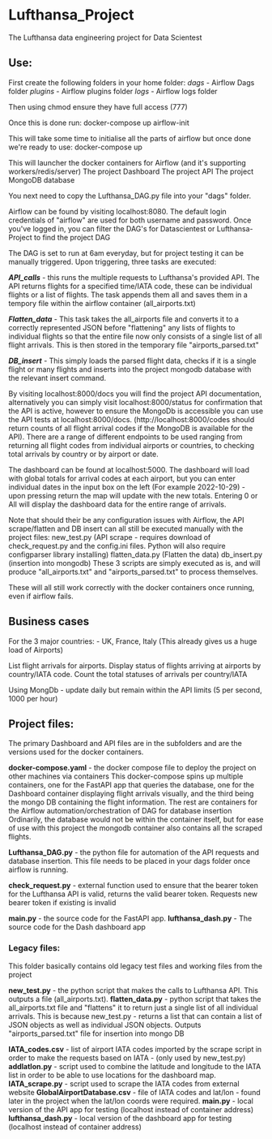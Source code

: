 # Lufthansa_Project
The Lufthansa data engineering project for Data Scientest

## Use:

First create the following folders in your home folder:
*dags*  - Airflow Dags folder
*plugins* - Airflow plugins folder
*logs* - Airflow logs folder

Then using chmod ensure they have full access (777)

Once this is done run:
docker-compose up airflow-init

This will take some time to initialise all the parts of airflow but once done we're ready to use:
docker-compose up

This will launcher the docker containers for
Airflow (and it's supporting workers/redis/server)
The project Dashboard
The project API
The project MongoDB database

You next need to copy the Lufthansa_DAG.py file into your "dags" folder.

Airflow can be found by visiting localhost:8080. The default login credentials of "airflow" are used for both username and password.
Once you've logged in, you can filter the DAG's for Datascientest or Lufthansa-Project to find the project DAG

The DAG is set to run at 6am everyday, but for project testing it can be manually triggered.
Upon triggering, three tasks are executed:

***API_calls*** - this runs the multiple requests to Lufthansa's provided API. The API returns flights for a specified time/IATA code, these can be individual flights or a list of flights. The task appends them all and saves them in a tempory file within the airflow container (all_airports.txt)

***Flatten_data*** - This task takes the all_airports file and converts it to a correctly represented JSON before "flattening" any lists of flights to individual flights so that the entire file now only consists of a single list of all flight arrivals. This is then stored in the temporary file "airports_parsed.txt"

***DB_insert*** - This simply loads the parsed flight data, checks if it is a single flight or many flights and inserts into the project mongodb database with the relevant insert command.

By visiting localhost:8000/docs you will find the project API documentation, alternatively you can simply visit localhost:8000/status for confirmation that the API is active, however to ensure the MongoDb is accessible you can use the API tests at localhost:8000/docs. (http://localhost:8000/codes should return counts of all flight arrival codes if the MongoDB is available for the API). There are a range of different endpoints to be used ranging from returning all flight codes from individual airports or countries, to checking total arrivals by country or by airport or date.

The dashboard can be found at localhost:5000. The dashboard will load with global totals for arrival codes at each airport, but you can enter individual dates in the input box on the left (For example 2022-10-29) - upon pressing return the map will update with the new totals. Entering 0 or All will display the dashboard data for the entire range of arrivals.

Note that should their be any configuration issues with Airflow, the API scrape/flatten and DB insert can all still be executed manually with the project files:
new_test.py (API scrape - requires download of check_request.py and the config.ini files. Python will also require configparser library installing)
flatten_data.py (Flatten the data)
db_insert.py (insertion into mongodb)
These 3 scripts are simply executed as is, and will produce "all_airports.txt" and "airports_parsed.txt" to process themselves.

These will all still work correctly with the docker containers once running, even if airflow fails.

## Business cases

For the 3 major countries: - UK, France, Italy (This already gives us a huge load of Airports)

List flight arrivals for airports. Display status of flights arriving at airports by country/IATA code.
Count the total statuses of arrivals per country/IATA

Using MongDb - update daily but remain within the API limits (5 per second, 1000 per hour)


## Project files:

The primary Dashboard and API files are in the subfolders and are the versions used for the docker containers. 

**docker-compose.yaml** - the docker compose file to deploy the project on other machines via containers
   This docker-compose spins up multiple containers, one for the FastAPI app that queries the database, one for the Dashboard container displaying flight arrivals visually, and the third being the mongo DB containing the flight information. The rest are containers for the Airflow automation/orchestration of DAG for database insertion
Ordinarily, the database would not be within the container itself, but for ease of use with this project the mongodb container also contains all the scraped flights.

**Lufthansa_DAG.py** - the python file for automation of the API requests and database insertion. This file needs to be placed in your dags folder once airflow is running.

**check_request.py** - external function used to ensure that the bearer token for the Lufthansa API is valid, returns the valid bearer token. Requests new bearer token if existing is invalid

**main.py** - the source code for the FastAPI app. 
**lufthansa_dash.py** - The source code for the Dash dashboard app

### Legacy files:
This folder basically contains old legacy test files and working files from the project

**new_test.py** - the python script that makes the calls to Lufthansa API. This outputs a file (all_airports.txt).
**flatten_data.py** - python script that takes the all_airports.txt file and "flattens" it to return just a single list of all individual arrivals. This is because new_test.py - returns a list that can contain a list of JSON objects as well as individual JSON objects. Outputs "airports_parsed.txt" file for insertion into mongo DB

**IATA_codes.csv** - list of airport IATA codes imported by the scrape script in order to make the requests based on IATA - (only used by new_test.py)
**addlatlon.py** - script used to combine the latitude and longitude to the IATA list in order to be able to use locations for the dashboard map.
**IATA_scrape.py** - script used to scrape the IATA codes from external website
**GlobalAirportDatabase.csv** - file of IATA codes and lat/lon - found later in the project when the lat/lon coords were required.
**main.py** - local version of the API app for testing (localhost instead of container address)
**lufthansa_dash.py** - local version of the dashboard app for testing (localhost instead of container address)

